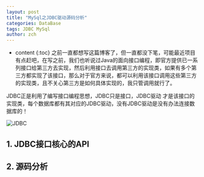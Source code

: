 ```yaml
---
layout: post
title: "MySql之JDBC驱动源码分析"
categories: DataBase
tags: JDBC MySql
author: zch
---
```


* content
{:toc}
之前一直都想写这篇博客了，但一直都没下笔，可能最近项目有点赶吧，在写之前，我们也听说过Java的面向接口编程，即官方提供已一系列接口给第三方去实现，然后利用接口去调用第三方的实现类，如果有多个第三方都实现了该接口，那么对于官方来说，都可以利用该接口调用这些第三方的实现类，且不关心第三方是如何具体实现的，我只管调用就行了。

JDBC正是利用了编写接口编程思想，JDBC只是接口，JDBC驱动 才是该接口的实现类，每个数据库都有其对应的JDBC驱动，没有JDBC驱动是没有办法连接数据库的！

![JDBC](https://raw.githubusercontent.com/zchdjb/zchdjb.github.io/master/images/JDBC.png)

## 1. JDBC接口核心的API





## 2. 源码分析



